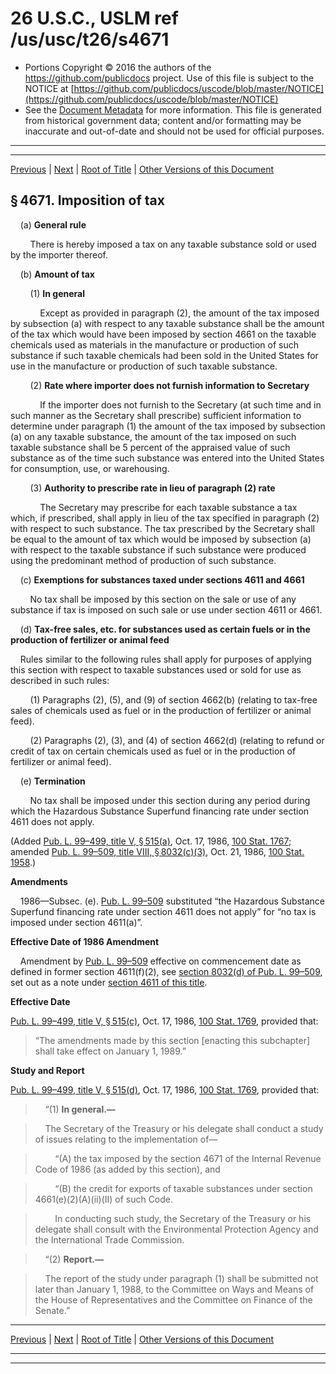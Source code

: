 ---
---

# 26 U.S.C., USLM ref /us/usc/t26/s4671

* Portions Copyright © 2016 the authors of the https://github.com/publicdocs project.
  Use of this file is subject to the NOTICE at [https://github.com/publicdocs/uscode/blob/master/NOTICE](https://github.com/publicdocs/uscode/blob/master/NOTICE)
* See the [Document Metadata](././../../../../../..//README.md) for more information.
  This file is generated from historical government data; content and/or formatting may be inaccurate and out-of-date and should not be used for official purposes.

----------
----------

[Previous](./../../../../../..//us/usc/t26/stD/ch38/schC/m__us_usc_t26_stD_ch38_schC.md) | [Next](./../../../../../..//us/usc/t26/stD/ch38/schC/m__us_usc_t26_s4672.md) | [Root of Title](./../../../../../../) | [Other Versions of this Document](https://publicdocs.github.io/go/links?ns=uslm&ref=%2Fus%2Fusc%2Ft26%2Fs4671)

## § 4671. Imposition of tax

    (a) __General rule__ 

        There is hereby imposed a tax on any taxable substance sold or used by the importer thereof.

    (b) __Amount of tax__ 

        (1) __In general__ 

            Except as provided in paragraph (2), the amount of the tax imposed by subsection (a) with respect to any taxable substance shall be the amount of the tax which would have been imposed by section 4661 on the taxable chemicals used as materials in the manufacture or production of such substance if such taxable chemicals had been sold in the United States for use in the manufacture or production of such taxable substance.

        (2) __Rate where importer does not furnish information to Secretary__ 

            If the importer does not furnish to the Secretary (at such time and in such manner as the Secretary shall prescribe) sufficient information to determine under paragraph (1) the amount of the tax imposed by subsection (a) on any taxable substance, the amount of the tax imposed on such taxable substance shall be 5 percent of the appraised value of such substance as of the time such substance was entered into the United States for consumption, use, or warehousing.

        (3) __Authority to prescribe rate in lieu of paragraph (2) rate__ 

            The Secretary may prescribe for each taxable substance a tax which, if prescribed, shall apply in lieu of the tax specified in paragraph (2) with respect to such substance. The tax prescribed by the Secretary shall be equal to the amount of tax which would be imposed by subsection (a) with respect to the taxable substance if such substance were produced using the predominant method of production of such substance.

    (c) __Exemptions for substances taxed under sections 4611 and 4661__ 

        No tax shall be imposed by this section on the sale or use of any substance if tax is imposed on such sale or use under section 4611 or 4661.

    (d) __Tax-free sales, etc. for substances used as certain fuels or in the production of fertilizer or animal feed__ 

    Rules similar to the following rules shall apply for purposes of applying this section with respect to taxable substances used or sold for use as described in such rules:

        (1) Paragraphs (2), (5), and (9) of section 4662(b) (relating to tax-free sales of chemicals used as fuel or in the production of fertilizer or animal feed).

        (2) Paragraphs (2), (3), and (4) of section 4662(d) (relating to refund or credit of tax on certain chemicals used as fuel or in the production of fertilizer or animal feed).

    (e) __Termination__ 

        No tax shall be imposed under this section during any period during which the Hazardous Substance Superfund financing rate under section 4611 does not apply.

(Added [Pub. L. 99–499, title V, § 515(a)][/us/pl/99/499/s515/a], Oct. 17, 1986, [100 Stat. 1767][/us/stat/100/1767]; amended [Pub. L. 99–509, title VIII, § 8032(c)(3)][/us/pl/99/509/s8032/c/3], Oct. 21, 1986, [100 Stat. 1958][/us/stat/100/1958].)

 __Amendments__ 

    1986—Subsec. (e). [Pub. L. 99–509][/us/pl/99/509] substituted “the Hazardous Substance Superfund financing rate under section 4611 does not apply” for “no tax is imposed under section 4611(a)”.

 __Effective Date of 1986 Amendment__ 

    Amendment by [Pub. L. 99–509][/us/pl/99/509] effective on commencement date as defined in former section 4611(f)(2), see [section 8032(d) of Pub. L. 99–509][/us/pl/99/509/s8032/d], set out as a note under [section 4611 of this title][/us/usc/t26/s4611].

 __Effective Date__ 

[Pub. L. 99–499, title V, § 515(c)][/us/pl/99/499/s515/c], Oct. 17, 1986, [100 Stat. 1769][/us/stat/100/1769], provided that: 

> “The amendments made by this section \[enacting this subchapter\] shall take effect on January 1, 1989.”

 __Study and Report__ 

[Pub. L. 99–499, title V, § 515(d)][/us/pl/99/499/s515/d], Oct. 17, 1986, [100 Stat. 1769][/us/stat/100/1769], provided that:

>     “(1) __In general.—__ 

>     The Secretary of the Treasury or his delegate shall conduct a study of issues relating to the implementation of—

>         “(A) the tax imposed by the section 4671 of the Internal Revenue Code of 1986 (as added by this section), and

>         “(B) the credit for exports of taxable substances under section 4661(e)(2)(A)(ii)(II) of such Code.

>         In conducting such study, the Secretary of the Treasury or his delegate shall consult with the Environmental Protection Agency and the International Trade Commission.

>     “(2) __Report.—__ 

>     The report of the study under paragraph (1) shall be submitted not later than January 1, 1988, to the Committee on Ways and Means of the House of Representatives and the Committee on Finance of the Senate.”

----------

[Previous](./../../../../../..//us/usc/t26/stD/ch38/schC/m__us_usc_t26_stD_ch38_schC.md) | [Next](./../../../../../..//us/usc/t26/stD/ch38/schC/m__us_usc_t26_s4672.md) | [Root of Title](./../../../../../../) | [Other Versions of this Document](https://publicdocs.github.io/go/links?ns=uslm&ref=%2Fus%2Fusc%2Ft26%2Fs4671)

----------
----------

[/us/pl/99/499/s515/a]: https://publicdocs.github.io/go/links?ns=uslm&ref=%2Fus%2Fpl%2F99%2F499%2Fs515%2Fa
[/us/stat/100/1767]: https://publicdocs.github.io/go/links?ns=uslm&ref=%2Fus%2Fstat%2F100%2F1767
[/us/pl/99/509/s8032/c/3]: https://publicdocs.github.io/go/links?ns=uslm&ref=%2Fus%2Fpl%2F99%2F509%2Fs8032%2Fc%2F3
[/us/stat/100/1958]: https://publicdocs.github.io/go/links?ns=uslm&ref=%2Fus%2Fstat%2F100%2F1958
[/us/pl/99/509]: https://publicdocs.github.io/go/links?ns=uslm&ref=%2Fus%2Fpl%2F99%2F509
[/us/pl/99/509]: https://publicdocs.github.io/go/links?ns=uslm&ref=%2Fus%2Fpl%2F99%2F509
[/us/pl/99/509/s8032/d]: https://publicdocs.github.io/go/links?ns=uslm&ref=%2Fus%2Fpl%2F99%2F509%2Fs8032%2Fd
[/us/usc/t26/s4611]: https://publicdocs.github.io/go/links?ns=uslm&ref=%2Fus%2Fusc%2Ft26%2Fs4611
[/us/pl/99/499/s515/c]: https://publicdocs.github.io/go/links?ns=uslm&ref=%2Fus%2Fpl%2F99%2F499%2Fs515%2Fc
[/us/stat/100/1769]: https://publicdocs.github.io/go/links?ns=uslm&ref=%2Fus%2Fstat%2F100%2F1769
[/us/pl/99/499/s515/d]: https://publicdocs.github.io/go/links?ns=uslm&ref=%2Fus%2Fpl%2F99%2F499%2Fs515%2Fd
[/us/stat/100/1769]: https://publicdocs.github.io/go/links?ns=uslm&ref=%2Fus%2Fstat%2F100%2F1769


